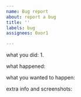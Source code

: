 ```yaml
---
name: Bug report
about: report a bug
title: ''
labels: bug
assignees: 0xor1

---
```


what you did:
1.

what happened:

what you wanted to happen:


extra info and screenshots:
